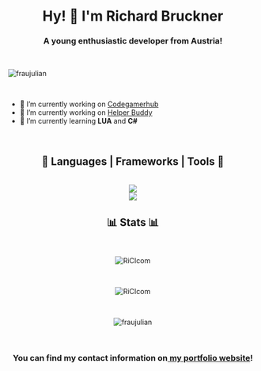 <link rel="stylesheet" href="https://cdnjs.cloudflare.com/ajax/libs/font-awesome/6.5.1/css/all.min.css" integrity="sha512-DTOQO9RWCH3ppGqcWaEA1BIZOC6xxalwEsw9c2QQeAIftl+Vegovlnee1c9QX4TctnWMn13TZye+giMm8e2LwA==" crossorigin="anonymous" referrerpolicy="no-referrer" />

<h1 align="center">Hy! 👋 I'm Richard Bruckner</h1>
<h3 align="center">A young enthusiastic developer from Austria!</h3>

<br>

<p align="left"> <img src="https://komarev.com/ghpvc/?username=fraujulian&label=Profile%20views&color=0e75b6&style=flat" alt="fraujulian" /> </p>

<br>

- 🔭 I’m currently working on [Codegamerhub](https://odegamerhub.at/)
- 🔭 I’m currently working on [Helper Buddy](https://discord.gg/7JUyTcn3zf)
- 🌱 I’m currently learning **LUA** and **C#**

<br>


<h2 align="center">🧰 Languages | Frameworks | Tools 🧰</h2>
<div align="center">
<br>
<img src="https://skillicons.dev/icons?i=discord,github,stackoverflow,cloudflare,vscode,idea,git,nginx,docker,raspberrypi,linux,ubuntu"> 
<br>
<img src="https://skillicons.dev/icons?i=js,lua,html,css,nodejs,pug,discordjs,dotnet,cs,mysql"/> <br>
</div>
<h2 align="center">📊 Stats 📊</h2>
<div align="center">

<br>

<p><img src="https://github-readme-stats.vercel.app/api/top-langs?username=ricicom&show_icons=true&locale=en&layout=compact&theme=tokyonight" alt="RiCIcom" /></p>
<br>
<p><img src="https://github-readme-stats.vercel.app/api?username=ricicom&show_icons=true&locale=en&theme=tokyonight" alt="RiCIcom" /></p>
<br>
<p><img src="https://github-readme-streak-stats.herokuapp.com/?user=ricicom&&theme=tokyonight" alt="fraujulian" /></p>
</div>

<br>

<h3 align="center">You can find my contact information on<a href="https://www.fraujulian.xyz/"> my portfolio website</a>!</h2>
